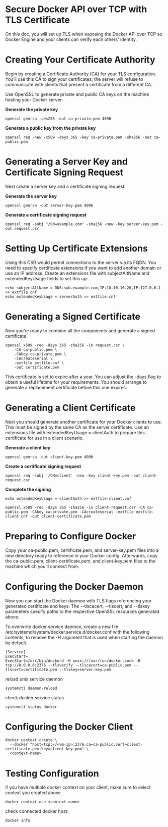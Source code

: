 # Secure Docker API over TCP with TLS Certificate

On this doc, you will set up TLS when exposing the Docker API over TCP so Docker Engine and your clients can verify each others' identity.

# Creating Your Certificate Authority

Begin by creating a Certificate Authority (CA) for your TLS configuration. You’ll use this CA to sign your certificates; the server will refuse to communicate with clients that present a certificate from a different CA.

Use OpenSSL to generate private and public CA keys on the machine hosting your Docker server:


**Generate the private key**
```
openssl genrsa -aes256 -out ca-private.pem 4096
```

**Generate a public key from the private key**
```
openssl req -new -x509 -days 365 -key ca-private.pem -sha256 -out ca-public.pem 
```

# Generating a Server Key and Certificate Signing Request

Next create a server key and a certificate signing request:

**Generate the server key**
```
openssl genrsa -out server-key.pem 4096
```

**Generate a certificate signing request**
```
openssl req -subj "/CN=example.com" -sha256 -new -key server-key.pem -out request.csr
```

# Setting Up Certificate Extensions

Using this CSR would permit connections to the server via its FQDN. You need to specify certificate extensions if you want to add another domain or use an IP address. Create an extensions file with subjectAltName and extendedKeyUsage fields to set this up:

```
echo subjectAltName = DNS:sub.example.com,IP:10.10.10.20,IP:127.0.0.1 >> extfile.cnf
echo extendedKeyUsage = serverAuth >> extfile.cnf
```

# Generating a Signed Certificate

Now you’re ready to combine all the components and generate a signed certificate:
```
openssl x509 -req -days 365 -sha256 -in request.csr \
    -CA ca-public.pem \
    -CAkey ca-private.pem \
    -CAcreateserial \
    -extfile extfile.cnf \
    -out certificate.pem
```

This certificate is set to expire after a year. You can adjust the -days flag to obtain a useful lifetime for your requirements. You should arrange to generate a replacement certificate before this one expires.

# Generating a Client Certificate

Next you should generate another certificate for your Docker clients to use. This must be signed by the same CA as the server certificate. Use an extensions file with extendedKeyUsage = clientAuth to prepare this certificate for use in a client scenario.

**Generate a client key**
```
openssl genrsa -out client-key.pem 4096
```

**Create a certificate signing request**
```
openssl req -subj '/CN=client' -new -key client-key.pem -out client-request.csr
```
**Complete the signing**
```
echo extendedKeyUsage = clientAuth >> extfile-client.cnf
```
```
openssl x509 -req -days 365 -sha256 -in client-request.csr -CA ca-public.pem -CAkey ca-private.pem -CAcreateserial -extfile extfile-client.cnf -out client-certificate.pem
```

# Preparing to Configure Docker

Copy your ca-public.pem, certificate.pem, and server-key.pem files into a new directory ready to reference in your Docker config. Afterwards, copy the ca-public.pem, client-certificate.pem, and client-key.pem files to the machine which you’ll connect from.

# Configuring the Docker Daemon

Now you can start the Docker daemon with TLS flags referencing your generated certificate and keys. The --tlscacert, --tlscert, and --tlskey parameters specify paths to the respective OpenSSL resources generated above.

To overwrite docker service daemon, create a new file /etc/systemd/system/docker.service.d/docker.conf with the following contents, to remove the -H argument that is used when starting the daemon by default.

```
[Service]
ExecStart=
ExecStart=/usr/bin/dockerd -H unix:///var/run/docker.sock -H tcp://0.0.0.0:2376 --tlsverify --tlscacert=ca-public.pem --tlscert=certificate.pem --tlskey=server-key.pem
```

reload unix service daemon
```
systemctl daemon-reload
```

check docker service status
```
systemctl status docker
```

# Configuring the Docker Client

```
docker context create \
  --docker "host=tcp://<vm-ip>:2376,ca=ca-public,cert=client-certificate.pem,key=client-key.pem" \
  <context-name>
```

# Testing Configuration

if you have multiple docker context on your client, make sure to select context you created above
```
docker context use <context-name>
```

check connected docker host:
```
docker info
```
